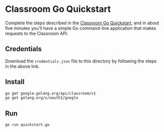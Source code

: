 # Classroom Go Quickstart

Complete the steps described in the [Classroom Go Quickstart](https://developers.google.com/classroom/quickstart/go), and in about five minutes you'll have a simple Go command-line application that makes requests to the Classroom API.

## Credentials

Download the `credentials.json` file to this directory by following the steps in the above link.

## Install

```bash
go get google.golang.org/api/classroom/v1
go get golang.org/x/oauth2/google
```

## Run

`go run quickstart.go`
